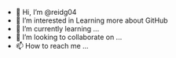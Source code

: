 - 👋 Hi, I’m @reidg04
- 👀 I’m interested in Learning more about GitHub
- 🌱 I’m currently learning ...
- 💞️ I’m looking to collaborate on ...
- 📫 How to reach me ...

<!---
reidg04/reidg04 is a ✨ special ✨ repository because its `README.md` (this file) appears on your GitHub profile.
You can click the Preview link to take a look at your changes.
--->
